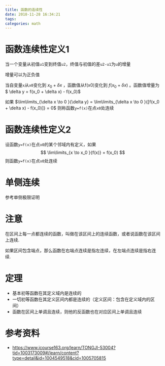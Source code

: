 ```yaml
---
title: 函数的连续性
date: 2018-11-28 16:34:21
tags:
categories: math
---
```


# 函数连续性定义1

当一个变量从初值`u1`变到终值`u2`，终值与初值的差`u2-u1`为`u`的增量

增量可以为正负值

当自变量`x`从`x0`变化到 $x_0 + \delta x$ ，函数值从f(x0)变化到 $f(x_0+ \delta x)$ 。函数值增量为 $ \delta y = f(x_0 + \delta x) - f(x_0)$ 

如果 $\lim\limits_{\delta x \to 0 }{\delta y} = \lim\limits_{\delta x \to 0 }{[f(x_0 + \delta x) - f(x_0)]} = 0$ 则称函数`y=f(x)`在点`x0`处连续 

# 函数连续性定义2

设函数`y=f(x)`在点`x0`的某个邻域内有定义，如果 
$$
\lim\limits_{x \to x_0 }{f(x)} = f(x_0)
$$
则函数`y=f(x)`在点`x0`处连续

# 单侧连续

参考单侧极限证明

# 注意

在区间上每一点都连续的函数，叫做在该区间上的连续函数，或者说函数在该区间上连续.

如果区间包含端点，那么函数在右端点连续是指左连续，在左端点连续是指右连续. 

# 定理

- 基本初等函数在其定义域内是连续的
- 一切初等函数在其定义区间内都是连续的（定义区间：包含在定义域内的区间）
- 函数在区间上单调且连续，则他的反函数也在对应区间上单调且连续



# 参考资料

- https://www.icourse163.org/learn/TONGJI-53004?tid=1003173009#/learn/content?type=detail&id=1004549518&cid=1005705815